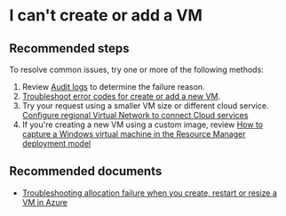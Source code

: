 <properties 
	pageTitle="I can't create or add a VM"
	description="I can't create or add a VM"
	service="microsoft.compute"
	resource="virtualmachines"
	authors="ScottAzure"
	displayOrder="3"
	selfHelpType="resource"
	supportTopicIds=""
	resourceTags="windows,windowsSQL"
	productPesIds=""
	cloudEnvironments="public"
/>

# I can't create or add a VM

## **Recommended steps**

To resolve common issues, try one or more of the following methods:<br>

1. Review [Audit logs](data-blade:Microsoft_Azure_Insights.AzureDiagnosticsBladeWithParameter) to determine the failure reason.<br>
2. [Troubleshoot error codes for create or add a new VM](https://azure.microsoft.com/documentation/articles/virtual-machines-allocation-failure/#error-string-lookup).<br>
3. Try your request using a smaller VM size or different cloud service. [Configure regional Virtual Network to connect Cloud services](https://azure.microsoft.com/blog/vnet-to-vnet-connecting-virtual-networks-in-azure-across-different-regions/)<br>
4. If you're creating a new VM using a custom image, review [How to capture a Windows virtual machine in the Resource Manager deployment model](https://azure.microsoft.com/documentation/articles/virtual-machines-windows-capture-image-resource-manager/)<br>

## **Recommended documents**

* [Troubleshooting allocation failure when you create, restart or resize a VM in Azure](https://azure.microsoft.com/documentation/articles/virtual-machines-allocation-failure/)
